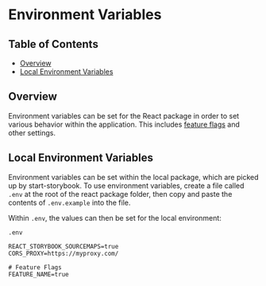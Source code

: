 # Environment Variables

<!-- prettier-ignore-start -->
<!-- START doctoc generated TOC please keep comment here to allow auto update -->
<!-- DON'T EDIT THIS SECTION, INSTEAD RE-RUN doctoc TO UPDATE -->
## Table of Contents

- [Overview](#overview)
- [Local Environment Variables](#local-environment-variables)

<!-- END doctoc generated TOC please keep comment here to allow auto update -->
<!-- prettier-ignore-end -->

## Overview

Environment variables can be set for the React package in order to set various 
behavior within the application. This includes 
[feature flags](https://github.com/carbon-design-system/ibm-dotcom-library/blob/master/packages/react/docs/feature-flags.md) 
and other settings.

## Local Environment Variables
Environment variables can be set within the local package, which are picked up
by start-storybook. To use environment variables, create a file called `.env` at
the root of the react package folder, then copy and paste the contents of 
`.env.example` into the file.

Within `.env`, the values can then be set for the local environment:

`.env`

```text
REACT_STORYBOOK_SOURCEMAPS=true
CORS_PROXY=https://myproxy.com/

# Feature Flags
FEATURE_NAME=true
```
